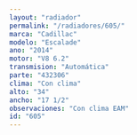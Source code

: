 ```yaml
---
layout: "radiador"
permalink: "/radiadores/605/"
marca: "Cadillac"
modelo: "Escalade"
ano: "2014"
motor: "V8 6.2"
transmision: "Automática"
parte: "432306"
clima: "Con clima"
alto: "34"
ancho: "17 1/2"
observaciones: "Con clima EAM"
id: "605"
---
```


